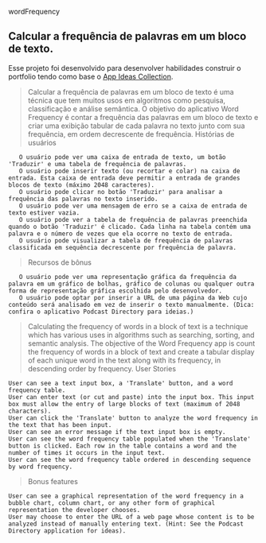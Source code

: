  wordFrequency
## Calcular a frequência de palavras em um bloco de texto.
Esse projeto foi desenvolvido para desenvolver habilidades construir o portfolio tendo como base o [App Ideas Collection](https://github.com/florinpop17/app-ideas/blob/master/README.md).


>Calcular a frequência de palavras em um bloco de texto é uma técnica que tem muitos usos em algoritmos como pesquisa, classificação e análise semântica. O objetivo do aplicativo Word Frequency é contar a frequência das palavras em um bloco de texto e criar uma exibição tabular de cada palavra no texto junto com sua frequência, em ordem decrescente de frequência.
>Histórias de usuários

       O usuário pode ver uma caixa de entrada de texto, um botão 'Traduzir' e uma tabela de frequência de palavras.
       O usuário pode inserir texto (ou recortar e colar) na caixa de entrada. Esta caixa de entrada deve permitir a entrada de grandes blocos de texto (máximo 2048 caracteres).
       O usuário pode clicar no botão 'Traduzir' para analisar a frequência das palavras no texto inserido.
       O usuário pode ver uma mensagem de erro se a caixa de entrada de texto estiver vazia.
       O usuário pode ver a tabela de frequência de palavras preenchida quando o botão 'Traduzir' é clicado. Cada linha na tabela contém uma palavra e o número de vezes que ela ocorre no texto de entrada.
       O usuário pode visualizar a tabela de frequência de palavras classificada em sequência decrescente por frequência de palavra.

>Recursos de bônus

       O usuário pode ver uma representação gráfica da frequência da palavra em um gráfico de bolhas, gráfico de colunas ou qualquer outra forma de representação gráfica escolhida pelo desenvolvedor.
       O usuário pode optar por inserir a URL de uma página da Web cujo conteúdo será analisado em vez de inserir o texto manualmente. (Dica: confira o aplicativo Podcast Directory para ideias.)

>Calculating the frequency of words in a block of text is a technique which has various uses in algorithms such as searching, sorting, and semantic analysis. The objective of the Word Frequency app is count the frequency of words in a block of text and create a tabular display of each unique word in the text along with its frequency, in descending order by frequency.
>User Stories

    User can see a text input box, a 'Translate' button, and a word frequency table.
    User can enter text (or cut and paste) into the input box. This input box must allow the entry of large blocks of text (maximum of 2048 characters).
    User can click the 'Translate' button to analyze the word frequency in the text that has been input.
    User can see an error message if the text input box is empty.
    User can see the word frequency table populated when the 'Translate' button is clicked. Each row in the table contains a word and the number of times it occurs in the input text.
    User can see the word frequency table ordered in descending sequence by word frequency.

>Bonus features

    User can see a graphical representation of the word frequency in a bubble chart, column chart, or any other form of graphical representation the developer chooses.
    User may choose to enter the URL of a web page whose content is to be analyzed instead of manually entering text. (Hint: See the Podcast Directory application for ideas).
